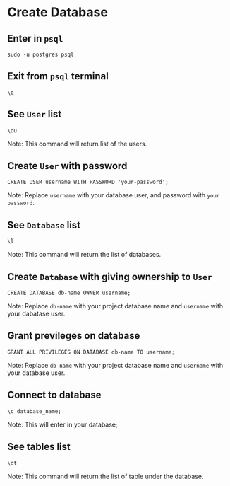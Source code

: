 # Create Database

## Enter in `psql`
```
sudo -u postgres psql
```

## Exit from `psql` terminal
```
\q
```

## See `User` list
```
\du
```
Note: This command will return list of the users.

## Create `User` with password
```
CREATE USER username WITH PASSWORD 'your-password';
```
Note: Replace `username` with your database user, and password with `your password`.

## See `Database` list
```
\l
```
Note: This command will return the list of databases.

## Create `Database` with giving ownership to `User`
```
CREATE DATABASE db-name OWNER username;
```
Note: Replace `db-name` with your project database name and `username` with your dabatase user.

## Grant previleges on database
```
GRANT ALL PRIVILEGES ON DATABASE db-name TO username;
```
Note: Replace `db-name` with your project database name and `username` with your database user.

## Connect to database
```
\c database_name;
```
Note: This will enter in your database;

## See tables list
```
\dt
```
Note: This command will return the list of table under the database.